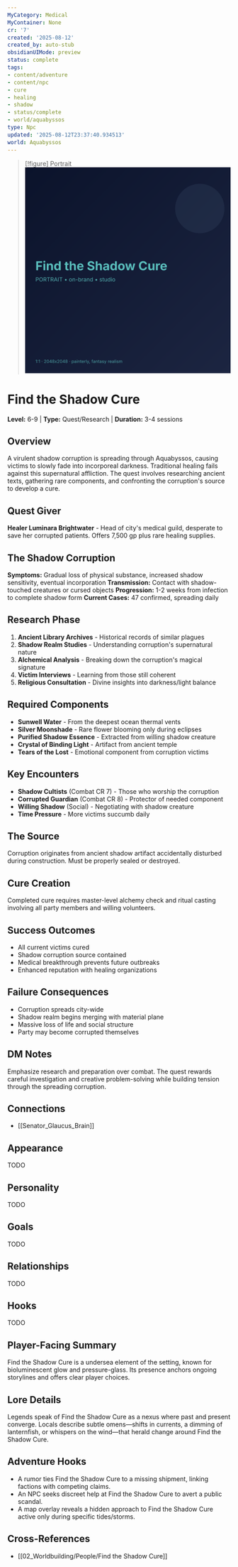 ```yaml
---
MyCategory: Medical
MyContainer: None
cr: '7'
created: '2025-08-12'
created_by: auto-stub
obsidianUIMode: preview
status: complete
tags:
- content/adventure
- content/npc
- cure
- healing
- shadow
- status/complete
- world/aquabyssos
type: Npc
updated: '2025-08-12T23:37:40.934513'
world: Aquabyssos
---
```



> [!figure] Portrait
![](04_Resources/Assets/Portraits/portrait-npc-find-the-shadow-cure-find-the-shadow-cure.svg)






# Find the Shadow Cure

**Level:** 6-9 | **Type:** Quest/Research | **Duration:** 3-4 sessions

## Overview
A virulent shadow corruption is spreading through Aquabyssos, causing victims to slowly fade into incorporeal darkness. Traditional healing fails against this supernatural affliction. The quest involves researching ancient texts, gathering rare components, and confronting the corruption's source to develop a cure.

## Quest Giver
**Healer Luminara Brightwater** - Head of city's medical guild, desperate to save her corrupted patients. Offers 7,500 gp plus rare healing supplies.

## The Shadow Corruption
**Symptoms:** Gradual loss of physical substance, increased shadow sensitivity, eventual incorporation
**Transmission:** Contact with shadow-touched creatures or cursed objects
**Progression:** 1-2 weeks from infection to complete shadow form
**Current Cases:** 47 confirmed, spreading daily

## Research Phase
1. **Ancient Library Archives** - Historical records of similar plagues
2. **Shadow Realm Studies** - Understanding corruption's supernatural nature
3. **Alchemical Analysis** - Breaking down the corruption's magical signature
4. **Victim Interviews** - Learning from those still coherent
5. **Religious Consultation** - Divine insights into darkness/light balance

## Required Components
- **Sunwell Water** - From the deepest ocean thermal vents
- **Silver Moonshade** - Rare flower blooming only during eclipses
- **Purified Shadow Essence** - Extracted from willing shadow creature
- **Crystal of Binding Light** - Artifact from ancient temple
- **Tears of the Lost** - Emotional component from corruption victims

## Key Encounters
- **Shadow Cultists** (Combat CR 7) - Those who worship the corruption
- **Corrupted Guardian** (Combat CR 8) - Protector of needed component
- **Willing Shadow** (Social) - Negotiating with shadow creature
- **Time Pressure** - More victims succumb daily

## The Source
Corruption originates from ancient shadow artifact accidentally disturbed during construction. Must be properly sealed or destroyed.

## Cure Creation
Completed cure requires master-level alchemy check and ritual casting involving all party members and willing volunteers.

## Success Outcomes
- All current victims cured
- Shadow corruption source contained
- Medical breakthrough prevents future outbreaks
- Enhanced reputation with healing organizations

## Failure Consequences
- Corruption spreads city-wide
- Shadow realm begins merging with material plane
- Massive loss of life and social structure
- Party may become corrupted themselves

## DM Notes
Emphasize research and preparation over combat. The quest rewards careful investigation and creative problem-solving while building tension through the spreading corruption.


## Connections

- [[Senator_Glaucus_Brain]]


## Appearance


TODO


## Personality


TODO


## Goals


TODO


## Relationships


TODO


## Hooks


TODO

## Player-Facing Summary

Find the Shadow Cure is a undersea element of the setting, known for bioluminescent glow and pressure-glass. Its presence anchors ongoing storylines and offers clear player choices.

## Lore Details

Legends speak of Find the Shadow Cure as a nexus where past and present converge. Locals describe subtle omens—shifts in currents, a dimming of lanternfish, or whispers on the wind—that herald change around Find the Shadow Cure.

## Adventure Hooks

- A rumor ties Find the Shadow Cure to a missing shipment, linking factions with competing claims.
- An NPC seeks discreet help at Find the Shadow Cure to avert a public scandal.
- A map overlay reveals a hidden approach to Find the Shadow Cure active only during specific tides/storms.

## Cross-References

- [[02_Worldbuilding/People/Find the Shadow Cure]]

<!-- enriched: true -->
